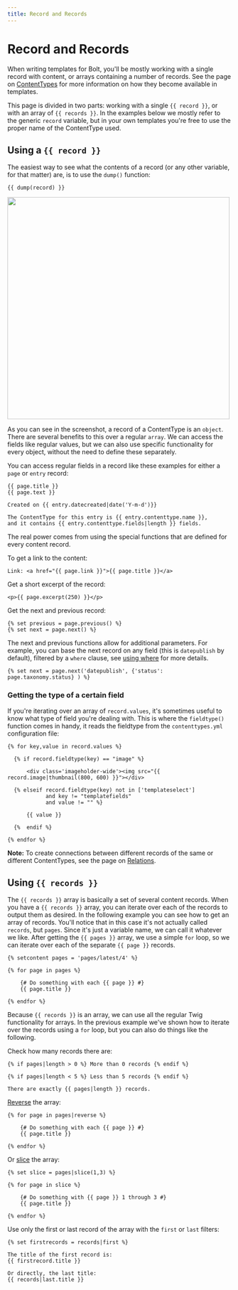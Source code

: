 ```yaml
---
title: Record and Records
---
```

Record and Records
==================

When writing templates for Bolt, you'll be mostly working with a single record
with content, or arrays containing a number of records. See the page on
[ContentTypes](../contenttypes/intro) for more information on how they
become available in templates.

This page is divided in two parts: working with a single `{{ record }}`, or
with an array of `{{ records }}`. In the examples below we mostly refer to the
generic `record` variable, but in your own templates you're free to use the
proper name of the ContentType used.

Using a `{{ record }}`
----------------------

The easiest way to see what the contents of a record (or any other variable,
for that matter) are, is to use the `dump()` function:

```
{{ dump(record) }}
```

<a href="/files/content-example3.png" class="popup"><img src="/files/content-example3.png" width="500"></a>

As you can see in the screenshot, a record of a ContentType is an `object`.
There are several benefits to this over a regular `array`. We can access the
fields like regular values, but we can also use specific functionality for
every object, without the need to define these separately.

You can access regular fields in a record like these examples for either a
`page` or `entry` record:

```twig
{{ page.title }}
{{ page.text }}

Created on {{ entry.datecreated|date('Y-m-d')}}

The ContentType for this entry is {{ entry.contenttype.name }},
and it contains {{ entry.contenttype.fields|length }} fields.
```

The real power comes from using the special functions that are defined for every
content record.

To get a link to the content:

```twig
Link: <a href="{{ page.link }}">{{ page.title }}</a>
```

Get a short excerpt of the record:

```twig
<p>{{ page.excerpt(250) }}</p>
```

Get the next and previous record:

```twig
{% set previous = page.previous() %}
{% set next = page.next() %}
```

The next and previous functions allow for additional parameters. For example,
you can base the next record on any field (this is `datepublish` by default),
filtered by a `where` clause, see [using where](content-fetching#using-where)
for more details.

```twig
{% set next = page.next('datepublish', {'status': page.taxonomy.status} ) %}
```

### Getting the type of a certain field

If you're iterating over an array of `record.values`, it's sometimes useful to
know what type of field you're dealing with. This is where the `fieldtype()`
function comes in handy, it reads the fieldtype from the `contenttypes.yml`
configuration file:

```
{% for key,value in record.values %}

  {% if record.fieldtype(key) == "image" %}

      <div class='imageholder-wide'><img src="{{ record.image|thumbnail(800, 600) }}"></div>

  {% elseif record.fieldtype(key) not in ['templateselect'] 
            and key != "templatefields"
            and value != "" %}

      {{ value }}

  {%  endif %}

{% endfor %}
```

<p class="note"><strong>Note:</strong> To create connections between different
records of the same or different ContentTypes, see the page on <a
href="../contenttypes/relationships">Relations</a>.</p>


Using `{{ records }}`
-------------------

The `{{ records }}` array is basically a set of several content records. When
you have a `{{ records }}` array, you can iterate over each of the records to
output them as desired. In the following example you can see how to get an array
of records. You'll notice that in this case it's not actually called `records`,
but `pages`. Since it's just a variable name, we can call it whatever we like.
After getting the `{{ pages }}` array, we use a simple `for` loop, so we can
iterate over each of the separate `{{ page }}` records.

```
{% setcontent pages = 'pages/latest/4' %}

{% for page in pages %}

    {# Do something with each {{ page }} #}
    {{ page.title }}

{% endfor %}
```

Because `{{ records }}` is an array, we can use all the regular Twig
functionality for arrays. In the previous example we've shown how to iterate
over the records using a `for` loop, but you can also do things like the
following.

Check how many records there are:

```
{% if pages|length > 0 %} More than 0 records {% endif %}

{% if pages|length < 5 %} Less than 5 records {% endif %}

There are exactly {{ pages|length }} records.
```

[Reverse](http://twig.sensiolabs.org/doc/filters/reverse.html) the array:

```
{% for page in pages|reverse %}

    {# Do something with each {{ page }} #}
    {{ page.title }}

{% endfor %}
```

Or [slice](http://twig.sensiolabs.org/doc/filters/slice.html) the array:

```
{% set slice = pages|slice(1,3) %}

{% for page in slice %}

    {# Do something with {{ page }} 1 through 3 #}
    {{ page.title }}

{% endfor %}
```

Use only the first or last record of the array with the `first` or `last` filters:

```
{% set firstrecords = records|first %}

The title of the first record is:
{{ firstrecord.title }}

Or directly, the last title:
{{ records|last.title }}
```

[1]: https://developers.google.com/maps/documentation/staticmaps

